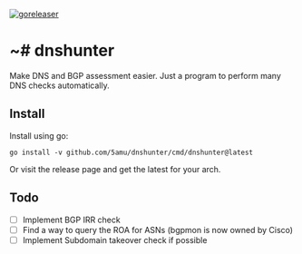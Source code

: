 [![goreleaser](https://github.com/5amu/dnshunter/actions/workflows/goreleaser.yml/badge.svg)](https://github.com/5amu/dnshunter/actions/workflows/goreleaser.yml)

# ~# dnshunter

Make DNS and BGP assessment easier. Just a program to perform many DNS checks automatically. 

## Install

Install using go:

```
go install -v github.com/5amu/dnshunter/cmd/dnshunter@latest
```

Or visit the release page and get the latest for your arch.

## Todo

* [ ] Implement BGP IRR check
* [ ] Find a way to query the ROA for ASNs (bgpmon is now owned by Cisco)
* [ ] Implement Subdomain takeover check if possible
